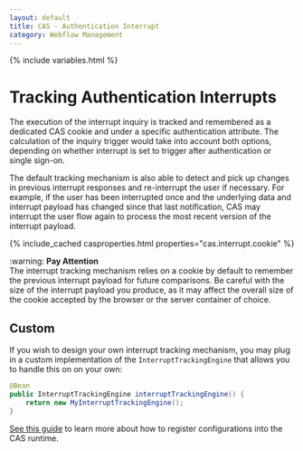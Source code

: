 ```yaml
---
layout: default
title: CAS - Authentication Interrupt
category: Webflow Management
---
```


{% include variables.html %}

# Tracking Authentication Interrupts

The execution of the interrupt inquiry is tracked and remembered as a dedicated CAS cookie and under a specific
authentication attribute. The calculation of the inquiry trigger would take into account both options, depending on
whether interrupt is set to trigger after authentication or single sign-on.

The default tracking mechanism is also able to detect and pick up changes in previous interrupt responses
and re-interrupt the user if necessary. For example, if the user has been interrupted once and the underlying data
and interrupt payload has changed since that last notification, CAS may interrupt the user flow again to process
the most recent version of the interrupt payload.

{% include_cached casproperties.html properties="cas.interrupt.cookie" %}

<div class="alert alert-warning">:warning: <strong>Pay Attention</strong><br /> 
The interrupt tracking mechanism relies on a cookie by default to remember the previous interrupt payload for future comparisons.
Be careful with the size of the interrupt payload you produce, as it may affect the
overall size of the cookie accepted by the browser or the server container of choice.
</div>

## Custom
 
If you wish to design your own interrupt tracking mechanism, you
may plug in a custom implementation of the `InterruptTrackingEngine` that
allows you to handle this on on your own:
                
```java
@Bean
public InterruptTrackingEngine interruptTrackingEngine() {
    return new MyInterruptTrackingEngine();
}
```

[See this guide](../configuration/Configuration-Management-Extensions.html) to learn more about how to register configurations into the CAS runtime.
